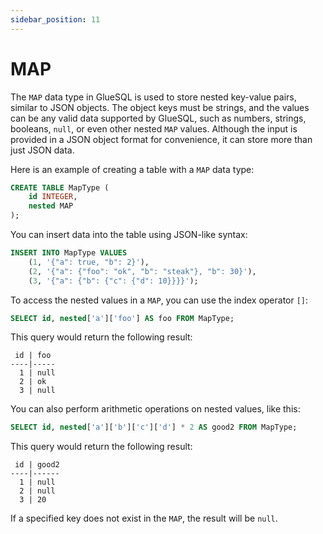 ```yaml
---
sidebar_position: 11
---
```


# MAP

The `MAP` data type in GlueSQL is used to store nested key-value pairs, similar to JSON objects. The object keys must be strings, and the values can be any valid data supported by GlueSQL, such as numbers, strings, booleans, `null`, or even other nested `MAP` values. Although the input is provided in a JSON object format for convenience, it can store more than just JSON data.

Here is an example of creating a table with a `MAP` data type:

```sql
CREATE TABLE MapType (
    id INTEGER,
    nested MAP
);
```

You can insert data into the table using JSON-like syntax:

```sql
INSERT INTO MapType VALUES
    (1, '{"a": true, "b": 2}'),
    (2, '{"a": {"foo": "ok", "b": "steak"}, "b": 30}'),
    (3, '{"a": {"b": {"c": {"d": 10}}}}');
```

To access the nested values in a `MAP`, you can use the index operator `[]`:

```sql
SELECT id, nested['a']['foo'] AS foo FROM MapType;
```

This query would return the following result:

```
 id | foo
----|-----
  1 | null
  2 | ok
  3 | null
```

You can also perform arithmetic operations on nested values, like this:

```sql
SELECT id, nested['a']['b']['c']['d'] * 2 AS good2 FROM MapType;
```

This query would return the following result:

```
 id | good2
----|------
  1 | null
  2 | null
  3 | 20
```

If a specified key does not exist in the `MAP`, the result will be `null`. 